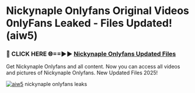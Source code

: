 # Nickynaple Onlyfans Original Videos 0nlyFans Leaked - Files Updated! (aiw5)

<h3>🔴 CLICK HERE 🌐==►► <a href="https://tinyurl.com/3hn5wdd3" rel="nofollow">Nickynaple Onlyfans Updated Files</a></h3>

Get Nickynaple Onlyfans and all content. Now you can access all videos and pictures of Nickynaple Onlyfans. New Updated Files 2025!

[![aiw5](https://i.imgur.com/4HnBqBT.gif)](https://tinyurl.com/3hn5wdd3)
nickynaple onlyfans leaks